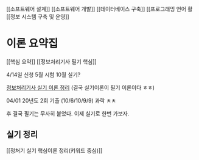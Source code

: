 [[소프트웨어 설계]]
[[소프트웨어 개발]]
[[데이터베이스 구축]]
[[프로그래밍 언어 활
[[정보 시스템 구축 및 운영]]

# 이론 요약집
[[핵심 요약]]
[[정보처리기사 필기 핵심]]


4/14일 신청
5월 시험
10월 실기? 

[정보처리기사 실기 이론 정리](https://velog.io/@okbear3/%EC%A0%95%EB%B3%B4%EC%B2%98%EB%A6%AC%EA%B8%B0%EC%82%AC-%EC%8B%A4%EA%B8%B0-%EC%9D%B4%EB%A1%A0-%EC%A0%95%EB%A6%AC) (결국 실기이론이 필기 이론이다 ㅎㅎ)

04/01 20년도 2회 기출 (10/6/10/9/9) 과락 ㅊㅊ 

후 결국 필기는 무사히 붙었다. 이제 실기로 한번 가보자. 

## 실기 정리
[[정처기 실기 핵심이론 정리(키워드 중심)]]
